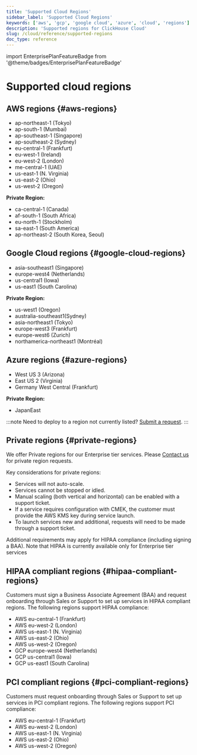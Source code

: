 ```yaml
---
title: 'Supported Cloud Regions'
sidebar_label: 'Supported Cloud Regions'
keywords: ['aws', 'gcp', 'google cloud', 'azure', 'cloud', 'regions']
description: 'Supported regions for ClickHouse Cloud'
slug: /cloud/reference/supported-regions
doc_type: reference
---
```


import EnterprisePlanFeatureBadge from '@theme/badges/EnterprisePlanFeatureBadge'

# Supported cloud regions

## AWS regions {#aws-regions}

- ap-northeast-1 (Tokyo)
- ap-south-1 (Mumbai)
- ap-southeast-1 (Singapore)
- ap-southeast-2 (Sydney)
- eu-central-1 (Frankfurt)
- eu-west-1 (Ireland)
- eu-west-2 (London)
- me-central-1 (UAE)
- us-east-1 (N. Virginia)
- us-east-2 (Ohio)
- us-west-2 (Oregon)

**Private Region:**
- ca-central-1 (Canada)
- af-south-1 (South Africa)
- eu-north-1 (Stockholm)
- sa-east-1 (South America)
- ap-northeast-2 (South Korea, Seoul)
 
## Google Cloud regions {#google-cloud-regions}

- asia-southeast1 (Singapore)
- europe-west4 (Netherlands)
- us-central1 (Iowa)
- us-east1 (South Carolina)

**Private Region:**

- us-west1 (Oregon)
- australia-southeast1(Sydney)
- asia-northeast1 (Tokyo)
- europe-west3 (Frankfurt)
- europe-west6 (Zurich)
- northamerica-northeast1 (Montréal)

## Azure regions {#azure-regions}

- West US 3 (Arizona)
- East US 2 (Virginia)
- Germany West Central (Frankfurt)

**Private Region:**

- JapanEast

:::note 
Need to deploy to a region not currently listed? [Submit a request](https://clickhouse.com/pricing?modal=open). 
:::

## Private regions {#private-regions}

<EnterprisePlanFeatureBadge feature="Private regions feature"/>

We offer Private regions for our Enterprise tier services. Please [Contact us](https://clickhouse.com/company/contact) for private region requests.

Key considerations for private regions:
- Services will not auto-scale.
- Services cannot be stopped or idled.
- Manual scaling (both vertical and horizontal) can be enabled with a support ticket.
- If a service requires configuration with CMEK, the customer must provide the AWS KMS key during service launch.
- To launch services new and additional, requests will need to be made through a support ticket.
  
Additional requirements may apply for HIPAA compliance (including signing a BAA). Note that HIPAA is currently available only for Enterprise tier services

## HIPAA compliant regions {#hipaa-compliant-regions}

<EnterprisePlanFeatureBadge feature="HIPAA" support="true"/>

Customers must sign a Business Associate Agreement (BAA) and request onboarding through Sales or Support to set up services in HIPAA compliant regions. The following regions support HIPAA compliance:
- AWS eu-central-1 (Frankfurt)
- AWS eu-west-2 (London)
- AWS us-east-1 (N. Virginia)
- AWS us-east-2 (Ohio)
- AWS us-west-2 (Oregon)
- GCP europe-west4 (Netherlands)
- GCP us-central1 (Iowa)
- GCP us-east1 (South Carolina)

## PCI compliant regions {#pci-compliant-regions}

<EnterprisePlanFeatureBadge feature="PCI" support="true"/>

Customers must request onboarding through Sales or Support to set up services in PCI compliant regions. The following regions support PCI compliance:
- AWS eu-central-1 (Frankfurt)
- AWS eu-west-2 (London)
- AWS us-east-1 (N. Virginia)
- AWS us-east-2 (Ohio)
- AWS us-west-2 (Oregon)
